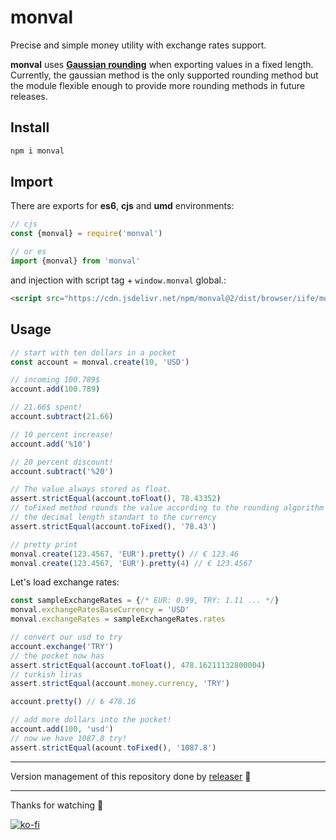 # monval
Precise and simple money utility with exchange rates support.

**monval** uses **[Gaussian rounding](https://en.wikipedia.org/wiki/Rounding#Round_half_to_even)** when exporting values in a fixed length. Currently, the gaussian method is the only supported rounding method but the module flexible enough to provide more rounding methods in future releases.

## Install
```sh
npm i monval
```

## Import
There are exports for **es6**, **cjs** and **umd** environments:
```js
// cjs
const {monval} = require('monval')

// or es
import {monval} from 'monval'
```
and injection with script tag + `window.monval` global.:
```html
<script src="https://cdn.jsdelivr.net/npm/monval@2/dist/browser/iife/monval.spec.js" type="text/javascript"></script>
```

## Usage
```js
// start with ten dollars in a pocket
const account = monval.create(10, 'USD')

// incoming 100.789$
account.add(100.789)

// 21.66$ spent!
account.subtract(21.66)

// 10 percent increase!
account.add('%10')

// 20 percent discount!
account.subtract('%20')

// The value always stored as float.
assert.strictEqual(account.toFloat(), 78.43352)
// toFixed method rounds the value according to the rounding algorithm and
// the decimal length standart to the currency
assert.strictEqual(account.toFixed(), '78.43')

// pretty print
monval.create(123.4567, 'EUR').pretty() // € 123.46
monval.create(123.4567, 'EUR').pretty(4) // € 123.4567
```
Let's load exchange rates:
```js
const sampleExchangeRates = {/* EUR: 0.99, TRY: 1.11 ... */}
monval.exchangeRatesBaseCurrency = 'USD'
monval.exchangeRates = sampleExchangeRates.rates

// convert our usd to try
account.exchange('TRY')
// the pocket now has
assert.strictEqual(account.toFloat(), 478.16211132800004)
// turkish liras
assert.strictEqual(account.money.currency, 'TRY')

account.pretty() // ₺ 478.16

// add more dollars into the pocket!
account.add(100, 'usd')
// now we have 1087.8 try!
assert.strictEqual(acount.toFixed(), '1087.8')
```

---

Version management of this repository done by [releaser](https://github.com/muratgozel/node-releaser) 🚀

---

Thanks for watching 🐬

[![ko-fi](https://www.ko-fi.com/img/githubbutton_sm.svg)](https://ko-fi.com/F1F1RFO7)
